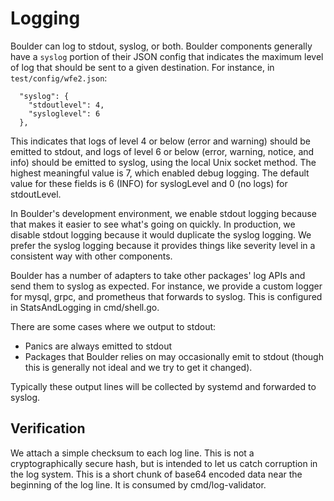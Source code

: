 # Logging

Boulder can log to stdout, syslog, or both. Boulder components generally have a
`syslog` portion of their JSON config that indicates the maximum level of
log that should be sent to a given destination. For instance, in
`test/config/wfe2.json`:

```
  "syslog": {
    "stdoutlevel": 4,
    "sysloglevel": 6
  },
```

This indicates that logs of level 4 or below (error and warning) should be
emitted to stdout, and logs of level 6 or below (error, warning, notice, and
info) should be emitted to syslog, using the local Unix socket method. The
highest meaningful value is 7, which enabled debug logging. The default value
for these fields is 6 (INFO) for syslogLevel and 0 (no logs) for stdoutLevel.

In Boulder's development environment, we enable stdout logging because that
makes it easier to see what's going on quickly. In production, we disable stdout
logging because it would duplicate the syslog logging. We prefer the syslog
logging because it provides things like severity level in a consistent way with
other components.

Boulder has a number of adapters to take other packages' log APIs and send them
to syslog as expected. For instance, we provide a custom logger for mysql, grpc,
and prometheus that forwards to syslog. This is configured in StatsAndLogging in
cmd/shell.go.

There are some cases where we output to stdout:

 - Panics are always emitted to stdout
 - Packages that Boulder relies on may occasionally emit to stdout (though this
   is generally not ideal and we try to get it changed).

Typically these output lines will be collected by systemd and forwarded to
syslog.

## Verification

We attach a simple checksum to each log line. This is not a cryptographically
secure hash, but is intended to let us catch corruption in the log system. This
is a short chunk of base64 encoded data near the beginning of the log line. It
is consumed by cmd/log-validator.
